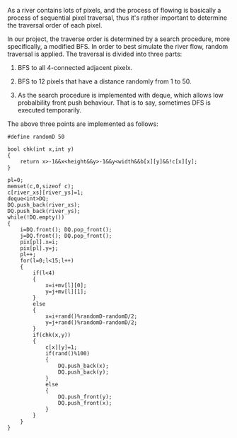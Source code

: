 As a river contains lots of pixels, and the process of flowing is basically a process of sequential pixel traversal, thus it's rather important to determine the traversal order of each pixel.

In our project, the traverse order is determined by a search procedure, more specifically, a modified BFS. In order to best simulate the river flow, random traversal is applied. The traversal is divided into three parts:

1. BFS to all 4-connected adjacent pixelx.

2. BFS to 12 pixels that have a distance randomly from 1 to 50.

3. As the search procedure is implemented with deque, which allows low probalbility front push behaviour. That is to say, sometimes DFS is executed temporarily.

The above three points are implemented as follows:

```
#define randomD 50

bool chk(int x,int y)
{
    return x>-1&&x<height&&y>-1&&y<width&&b[x][y]&&!c[x][y];
}

pl=0;
memset(c,0,sizeof c);
c[river_xs][river_ys]=1;
deque<int>DQ;
DQ.push_back(river_xs);
DQ.push_back(river_ys);
while(!DQ.empty())
{
    i=DQ.front(); DQ.pop_front();
    j=DQ.front(); DQ.pop_front();
    pix[pl].x=i;
    pix[pl].y=j;
    pl++;
    for(l=0;l<15;l++)
    {
        if(l<4)
        {
            x=i+mv[l][0];
            y=j+mv[l][1];
        }
        else
        {
            x=i+rand()%randomD-randomD/2;
            y=j+rand()%randomD-randomD/2;
        }
        if(chk(x,y))
        {
            c[x][y]=1;
            if(rand()%100)
            {
                DQ.push_back(x);
                DQ.push_back(y);
            }
            else
            {
                DQ.push_front(y);
                DQ.push_front(x);
            }
        }
    }
}
```
